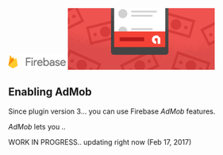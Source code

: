 <img src="images/firebase-logo.png" width="116px" height="32px" alt="Firebase"/>

<img src="images/features/admob.png" width="296px" height="124px" alt="admob"/>

## Enabling AdMob
Since plugin version 3... you can use Firebase _AdMob_ features.

_AdMob_ lets you ..

WORK IN PROGRESS.. updating right now (Feb 17, 2017)
